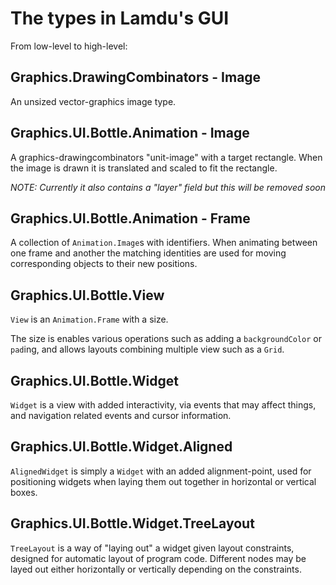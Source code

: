 # The types in Lamdu's GUI

From low-level to high-level:

## Graphics.DrawingCombinators - Image

An unsized vector-graphics image type.

## Graphics.UI.Bottle.Animation - Image

A graphics-drawingcombinators "unit-image" with a target rectangle. When the image is drawn it is translated and scaled to fit the rectangle.

*NOTE: Currently it also contains a "layer" field but this will be removed soon*

## Graphics.UI.Bottle.Animation - Frame

A collection of `Animation.Image`s with identifiers. When animating between one frame and another the matching identities are used for moving corresponding objects to their new positions.

## Graphics.UI.Bottle.View

`View` is an `Animation.Frame` with a size.

The size is enables various operations such as adding a `backgroundColor` or `pad`ing, and allows layouts combining multiple view such as a `Grid`.

## Graphics.UI.Bottle.Widget

`Widget` is a view with added interactivity, via events that may affect things, and navigation related events and cursor information.

## Graphics.UI.Bottle.Widget.Aligned

`AlignedWidget` is simply a `Widget` with an added alignment-point, used for positioning widgets when laying them out together in horizontal or vertical boxes.

## Graphics.UI.Bottle.Widget.TreeLayout

`TreeLayout` is a way of "laying out" a widget given layout constraints, designed for automatic layout of program code. Different nodes may be layed out either horizontally or vertically depending on the constraints.
